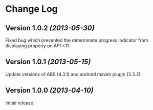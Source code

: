 Change Log
==========

Version 1.0.2 *(2013-05-30)*
----------------------------
Fixed bug which prevented the determinate progress indicator from displaying properly on API <11.

Version 1.0.1 *(2013-05-15)*
----------------------------
Update versions of ABS (4.3.1) and android maven plugin (3.3.2).

Version 1.0.0 *(2013-04-10)*
----------------------------
Initial release.
